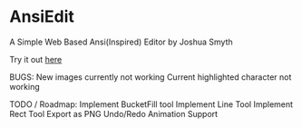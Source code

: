 # AnsiEdit
A Simple Web Based Ansi(Inspired) Editor by Joshua Smyth

Try it out [here](http://www.maglevstudios.com/AnsiEdit/index.html)


BUGS:
 New images currently not working
 Current highlighted character not working
 
TODO / Roadmap:
 Implement BucketFill tool
 Implement Line Tool
 Implement Rect Tool
 Export as PNG
 Undo/Redo
 Animation Support
